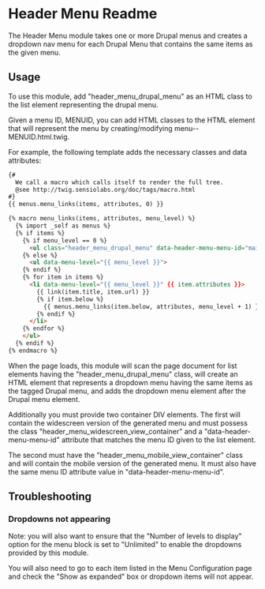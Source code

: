 Header Menu Readme
==================

The Header Menu module takes one or more Drupal menus and creates
a dropdown nav menu for each Drupal Menu that contains the same
items as the given menu.

Usage
-----

To use this module, add "header_menu_drupal_menu" as an HTML class
to the list element representing the drupal menu.

Given a menu ID, MENUID, you can add HTML classes to the HTML
element that will represent the menu by creating/modifying
menu--MENUID.html.twig.

For example, the following template adds the necessary classes and
data attributes:

```html
{#
  We call a macro which calls itself to render the full tree.
  @see http://twig.sensiolabs.org/doc/tags/macro.html
#}
{{ menus.menu_links(items, attributes, 0) }}

{% macro menu_links(items, attributes, menu_level) %}
  {% import _self as menus %}
  {% if items %}
    {% if menu_level == 0 %}
      <ul class="header_menu_drupal_menu" data-header-menu-menu-id="main" data-menu-level="{{ menu_level }}" {{ attributes }}> 
    {% else %}
      <ul data-menu-level="{{ menu_level }}">
    {% endif %}
    {% for item in items %}
      <li data-menu-level="{{ menu_level }}" {{ item.attributes }}> 
        {{ link(item.title, item.url) }}
        {% if item.below %}
          {{ menus.menu_links(item.below, attributes, menu_level + 1) }}
        {% endif %}
      </li>
    {% endfor %}
    </ul>
  {% endif %}
{% endmacro %}
```

When the page loads, this module will scan the page document for
list elements having the "header_menu_drupal_menu" class, will
create an HTML element that represents a dropdown menu having the
same items as the tagged Drupal menu, and adds the dropdown menu
element after the Drupal menu element.

Additionally you must provide two container DIV elements. The first
will contain the widescreen version of the generated menu and must
possess the class "header_menu_widescreen_view_container" and a
"data-header-menu-menu-id" attribute that matches the menu ID given
to the list element.

The second must have the "header_menu_mobile_view_container"
class and will contain the mobile version of the generated
menu. It must also have the same menu ID attribute value in
"data-header-menu-menu-id".

Troubleshooting
---------------

### Dropdowns not appearing

Note: you will also want to ensure that the "Number of levels to
display" option for the menu block is set to "Unlimited" to enable
the dropdowns provided by this module.

You will also need to go to each item listed in the Menu
Configuration page and check the "Show as expanded" box or dropdown
items will not appear.
